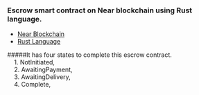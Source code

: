 ### Escrow smart contract on Near blockchain using Rust language.
  * [Near Blockchain](https://near.org/)  
  * [Rust Language](https://www.rust-lang.org/) 
  
#####It has four states to complete this escrow contract.  
&nbsp;&nbsp;&nbsp; 1. NotInitiated,  
&nbsp;&nbsp;&nbsp; 2. AwaitingPayment,  
&nbsp;&nbsp;&nbsp; 3. AwaitingDelivery,  
&nbsp;&nbsp;&nbsp; 4. Complete, 
	
